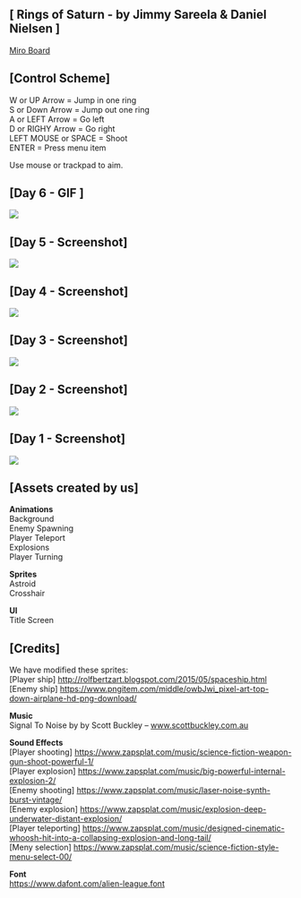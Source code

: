 ## [ Rings of Saturn - by Jimmy Sareela & Daniel Nielsen ]
[Miro Board](https://miro.com/app/board/o9J_klxyRd0=/)
<br>

## [Control Scheme]
W or UP Arrow = Jump in one ring<br>
S or Down Arrow = Jump out one ring<br>
A or LEFT Arrow = Go left<br>
D or RIGHY Arrow = Go right<br>
LEFT MOUSE or SPACE = Shoot<br>
ENTER = Press menu item<br>

Use mouse or trackpad to aim.

## [Day 6 - GIF ]
<img src="https://github.com/danielalexandernielsen/Yrgo/blob/master/Daniel_00_SideProjects/GIF/RingsOfSaturn.gif?raw=true">

## [Day 5 - Screenshot]
<img src="https://i.imgur.com/K4zjdue.png">

## [Day 4 - Screenshot]
<img src="https://imgur.com/YLiRm2u.png">

## [Day 3 - Screenshot]
<img src="https://imgur.com/WL1mrm1.png">

## [Day 2 - Screenshot]
<img src="https://i.imgur.com/0DR7zVN.png">

## [Day 1 - Screenshot]
<img src="https://i.imgur.com/DDU9tl4.jpeg">

## [Assets created by us]
  
**Animations**  
Background  
Enemy Spawning  
Player Teleport  
Explosions  
Player Turning  

**Sprites**  
Astroid  
Crosshair  

**UI**  
Title Screen


## [Credits]
  
We have modified these sprites:  
[Player ship] http://rolfbertzart.blogspot.com/2015/05/spaceship.html  
[Enemy ship] https://www.pngitem.com/middle/owbJwi_pixel-art-top-down-airplane-hd-png-download/  
  
**Music**  
Signal To Noise by by Scott Buckley – www.scottbuckley.com.au  
  
**Sound Effects**  
[Player shooting] https://www.zapsplat.com/music/science-fiction-weapon-gun-shoot-powerful-1/  
[Player explosion] https://www.zapsplat.com/music/big-powerful-internal-explosion-2/  
[Enemy shooting] https://www.zapsplat.com/music/laser-noise-synth-burst-vintage/  
[Enemy explosion] https://www.zapsplat.com/music/explosion-deep-underwater-distant-explosion/  
[Player teleporting] https://www.zapsplat.com/music/designed-cinematic-whoosh-hit-into-a-collapsing-explosion-and-long-tail/  
[Meny selection] https://www.zapsplat.com/music/science-fiction-style-menu-select-00/  

**Font**  
https://www.dafont.com/alien-league.font
